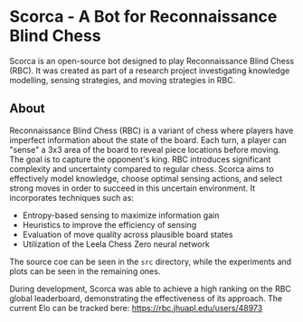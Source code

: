 # Scorca - A Bot for Reconnaissance Blind Chess

Scorca is an open-source bot designed to play Reconnaissance Blind Chess (RBC). It was created as part of a research project investigating knowledge modelling, sensing strategies, and moving strategies in RBC.

## About
Reconnaissance Blind Chess (RBC) is a variant of chess where players have imperfect information about the state of the board. Each turn, a player can "sense" a 3x3 area of the board to reveal piece locations before moving. The goal is to capture the opponent's king. RBC introduces significant complexity and uncertainty compared to regular chess.
Scorca aims to effectively model knowledge, choose optimal sensing actions, and select strong moves in order to succeed in this uncertain environment. It incorporates techniques such as:

- Entropy-based sensing to maximize information gain
- Heuristics to improve the efficiency of sensing
- Evaluation of move quality across plausible board states
- Utilization of the Leela Chess Zero neural network

The source coe can be seen in the `src` directory, while the experiments and plots can be seen in the remaining ones.
  
During development, Scorca was able to achieve a high ranking on the RBC global leaderboard, demonstrating the effectiveness of its approach. The current Elo can be tracked bere: https://rbc.jhuapl.edu/users/48973
